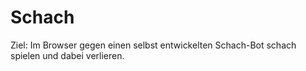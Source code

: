 # Schach

Ziel: Im Browser gegen einen selbst entwickelten Schach-Bot schach spielen und dabei verlieren.